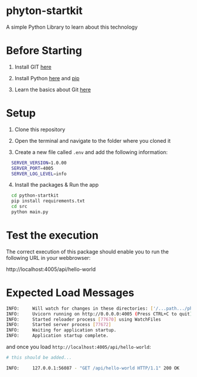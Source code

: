 # phyton-startkit

A simple Python Library to learn about this technology

# Before Starting

1. Install GIT [here](https://git-scm.com/book/en/v2/Getting-Started-Installing-Git)

2. Install Python [here](https://www.python.org/downloads/) and [pip](https://pip.pypa.io/en/stable/cli/pip_install/)

3. Learn the basics about Git [here](https://docs.github.com/en/get-started/using-git/about-git)

# Setup

1. Clone this repository

2. Open the terminal and navigate to the folder where you cloned it

3. Create a new file called `.env` and add the following information:

```bash
  SERVER_VERSION=1.0.00
  SERVER_PORT=4005
  SERVER_LOG_LEVEL=info
```

4. Install the packages & Run the app

```bash
  cd python-startkit
  pip install requirements.txt
  cd src
  python main.py
```

# Test the execution

The correct execution of this package should enable you to run the following URL in your webbrowser:

http://localhost:4005/api/hello-world

# Expected Load Messages

```bash
INFO:     Will watch for changes in these directories: ['/...path.../phyton-startkit/src']
INFO:     Uvicorn running on http://0.0.0.0:4005 (Press CTRL+C to quit)
INFO:     Started reloader process [77670] using WatchFiles
INFO:     Started server process [77672]
INFO:     Waiting for application startup.
INFO:     Application startup complete.
```

and once you load `http://localhost:4005/api/hello-world`: 

```bash
# this should be added...

INFO:     127.0.0.1:56087 - "GET /api/hello-world HTTP/1.1" 200 OK
```
